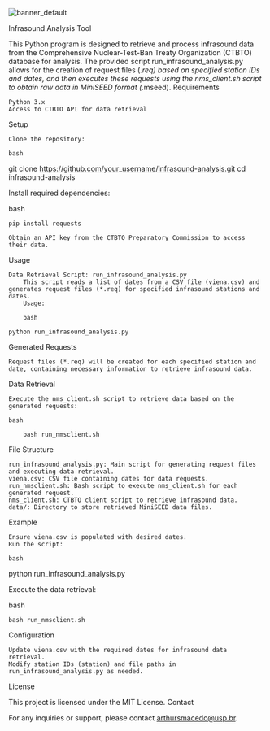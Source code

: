 
![banner_default](https://github.com/arthursmacedo/pegadias/assets/74022263/dfd4892d-9b7a-4399-bd5a-c4d9fcada63d)

Infrasound Analysis Tool

This Python program is designed to retrieve and process infrasound data from the Comprehensive Nuclear-Test-Ban Treaty Organization (CTBTO) database for analysis. The provided script run_infrasound_analysis.py allows for the creation of request files (*.req) based on specified station IDs and dates, and then executes these requests using the nms_client.sh script to obtain raw data in MiniSEED format (*.mseed).
Requirements

    Python 3.x
    Access to CTBTO API for data retrieval

Setup

    Clone the repository:

    bash

git clone https://github.com/your_username/infrasound-analysis.git
cd infrasound-analysis

Install required dependencies:

bash

    pip install requests

    Obtain an API key from the CTBTO Preparatory Commission to access their data.

Usage

    Data Retrieval Script: run_infrasound_analysis.py
        This script reads a list of dates from a CSV file (viena.csv) and generates request files (*.req) for specified infrasound stations and dates.
        Usage:

        bash

    python run_infrasound_analysis.py

Generated Requests

    Request files (*.req) will be created for each specified station and date, containing necessary information to retrieve infrasound data.

Data Retrieval

    Execute the nms_client.sh script to retrieve data based on the generated requests:

    bash

        bash run_nmsclient.sh

File Structure

    run_infrasound_analysis.py: Main script for generating request files and executing data retrieval.
    viena.csv: CSV file containing dates for data requests.
    run_nmsclient.sh: Bash script to execute nms_client.sh for each generated request.
    nms_client.sh: CTBTO client script to retrieve infrasound data.
    data/: Directory to store retrieved MiniSEED data files.

Example

    Ensure viena.csv is populated with desired dates.
    Run the script:

    bash

python run_infrasound_analysis.py

Execute the data retrieval:

bash

    bash run_nmsclient.sh

Configuration

    Update viena.csv with the required dates for infrasound data retrieval.
    Modify station IDs (station) and file paths in run_infrasound_analysis.py as needed.

License

This project is licensed under the MIT License.
Contact

For any inquiries or support, please contact arthursmacedo@usp.br.
